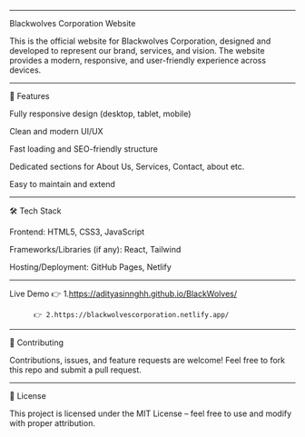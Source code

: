 
---

Blackwolves Corporation Website

This is the official website for Blackwolves Corporation, designed and developed to represent our brand, services, and vision. The website provides a modern, responsive, and user-friendly experience across devices.


---

🚀 Features

Fully responsive design (desktop, tablet, mobile)

Clean and modern UI/UX

Fast loading and SEO-friendly structure

Dedicated sections for About Us, Services, Contact, about etc.

Easy to maintain and extend



---

🛠️ Tech Stack

Frontend: HTML5, CSS3, JavaScript

Frameworks/Libraries (if any): React, Tailwind

Hosting/Deployment: GitHub Pages, Netlify


---

Live Demo 👉 1.https://adityasinnghh.github.io/BlackWolves/

          👉 2.https://blackwolvescorporation.netlify.app/





---

🤝 Contributing

Contributions, issues, and feature requests are welcome!
Feel free to fork this repo and submit a pull request.


---

📜 License

This project is licensed under the MIT License – feel free to use and modify with proper attribution.


